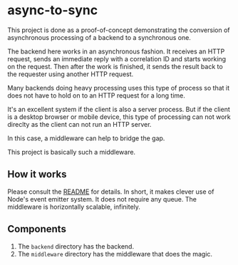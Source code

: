 # async-to-sync

This project is done as a proof-of-concept demonstrating the conversion of
asynchronous processing of a backend to a synchronous one.

The backend here works in an asynchronous fashion. It receives an HTTP request,
sends an immediate reply with a correlation ID and starts working on the request.
Then after the work is finished, it sends the result back to the requester using
another HTTP request.

Many backends doing heavy processing uses this type of process so that it does not
have to hold on to an HTTP request for a long time.

It's an excellent system if the client is also a server process. But if the client
is a desktop browser or mobile device, this type of processing can not work direclty
as the client can not run an HTTP server.

In this case, a middleware can help to bridge the gap.

This project is basically such a middleware.

## How it works

Please consult the [README](middleware/README.md) for details. In short, it makes
clever use of Node's event emitter system. It does not require any queue. The
middleware is horizontally scalable, infinitely.

## Components
1. The `backend` directory has the backend.
2. The `middleware` directory has the middleware that does the magic.

